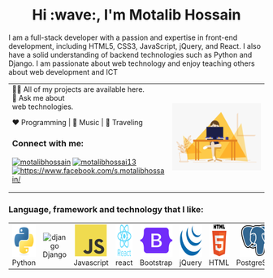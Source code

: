 <!-- ![MasterHead](https://github.com/MotalibHossain/MotalibHossain/blob/main/motaibhossain.jpg) -->
<h1 align="center">Hi :wave:, I'm Motalib Hossain</h1>
<p align="left">I am a full-stack developer with a passion and expertise in front-end development, including HTML5, CSS3, JavaScript, jQuery, and React. I also have a solid understanding of backend technologies such as Python and Django. I am passionate about web technology and enjoy teaching others about web development and ICT </p>


<!-- - 🌱 I’m currently learning **Django , Python ,React etc.** -->
<table width="100%">
	<tr>
		<td width="60%">
👨‍💻 All of my projects are available here. <br>
💬 Ask me about <br>
web technologies.
<p>❤️ Programming | 🖤 Music | 💙 Traveling</p>
<h3 align="left">Connect with me:</h3>
<p align="left">
<a href="https://linkedin.com/in/motalibhossain" target="blank"><img align="center" src="https://cdn.jsdelivr.net/npm/simple-icons@3.0.1/icons/linkedin.svg" alt="motalibhossain" height="30" width="40" /></a>
<a href="https://twitter.com/motalibhossai13" target="blank"><img align="center" src="https://cdn.jsdelivr.net/npm/simple-icons@3.0.1/icons/twitter.svg" alt="motalibhossai13" height="30" width="40" /></a>
<a href="https://fb.com/https://www.facebook.com/s.motalibhossain/" target="blank"><img align="center" src="https://cdn.jsdelivr.net/npm/simple-icons@3.0.1/icons/facebook.svg" alt="https://www.facebook.com/s.motalibhossain/" height="30" width="40" /></a>
</p>
		</td>
		<td width="40%"><img width="400px" src="https://github.com/MotalibHossain/MotalibHossain/blob/main/code.gif?raw=true" alt="motalibhossain" /></td>
	</tr>
</table>

<h3 align="left">Language, framework and technology that I like:</h3>
<table>
		<tr>
			<td align="center">
				<img alt="python" height=64px src="https://raw.githubusercontent.com/devicons/devicon/master/icons/python/python-original.svg">
				<br>Python
			</td>
			<td align="center">
				<img alt="django" height=64px src="https://cdn.worldvectorlogo.com/logos/django.svg">
				<br>Django
			</td>
			<td align="center">
				<img alt="javascript" height=64px src="https://raw.githubusercontent.com/devicons/devicon/master/icons/javascript/javascript-original.svg">
				<br>Javascript
			</td>
			<td align="center">
				<img src="https://raw.githubusercontent.com/devicons/devicon/master/icons/react/react-original-wordmark.svg" alt="react"height="64"/>
				<br>react
			</td>
			<td align="center">
				<img alt="bootstrap" height=64px src="https://raw.githubusercontent.com/devicons/devicon/master/icons/bootstrap/bootstrap-plain.svg">
				<br>Bootstrap
			</td>
			<td align="center">
				<img alt="jquery" height=64px src="https://raw.githubusercontent.com/devicons/devicon/master/icons/jquery/jquery-original.svg">
				<br>jQuery
			</td>
<!-- 		</tr>
		<tr> -->
			<td align="center">
				<img src="https://raw.githubusercontent.com/devicons/devicon/master/icons/html5/html5-original-wordmark.svg" alt="html5" height="64px"/>
				<br>HTML
			</td>
<!-- 			<td align="center">
				<img src="https://raw.githubusercontent.com/devicons/devicon/master/icons/php/php-original.svg" alt="php" height="64px"/>
				<br>php
			</td>
			<td align="center">
				<img alt="docker" height=64px src="https://raw.githubusercontent.com/devicons/devicon/master/icons/docker/docker-original.svg">
				<br>Docker
			</td> -->
			<td align="center">
				<img alt="postgresql" height=64px src="https://raw.githubusercontent.com/devicons/devicon/master/icons/postgresql/postgresql-original.svg">
				<br>PostgreSQL
			</td>
			<td align="center">
				<img alt="mysql" height=64px src="https://raw.githubusercontent.com/devicons/devicon/master/icons/mysql/mysql-original.svg">
				<br>MySQL
			</td>
		</tr>
	</table>

